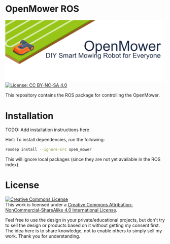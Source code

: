 # OpenMower ROS

![OpenMower the DIY smart robot mower](./img/open_mower_header.jpg)[![License: CC BY-NC-SA 4.0](https://img.shields.io/badge/License-CC%20BY--NC--SA%204.0-lightgrey.svg)](https://creativecommons.org/licenses/by-nc-sa/4.0/)

This repository contains the ROS package for controlling the OpenMower.

# Installation

TODO: Add installation instructions here

Hint: To install dependencies, run the following:
```bash
rosdep install --ignore-src open_mower
```
This will ignore local packages (since they are not yet available in the ROS index).
# License

<a rel="license" href="http://creativecommons.org/licenses/by-nc-sa/4.0/"><img alt="Creative Commons License" style="border-width:0" src="https://i.creativecommons.org/l/by-nc-sa/4.0/88x31.png" /></a><br />This work is licensed under a <a rel="license" href="http://creativecommons.org/licenses/by-nc-sa/4.0/">Creative Commons Attribution-NonCommercial-ShareAlike 4.0 International License</a>.

Feel free to use the design in your private/educational projects, but don't try to sell the design or products based on it without getting my consent first. The idea here is to share knowledge, not to enable others to simply sell my work. Thank you for understanding.